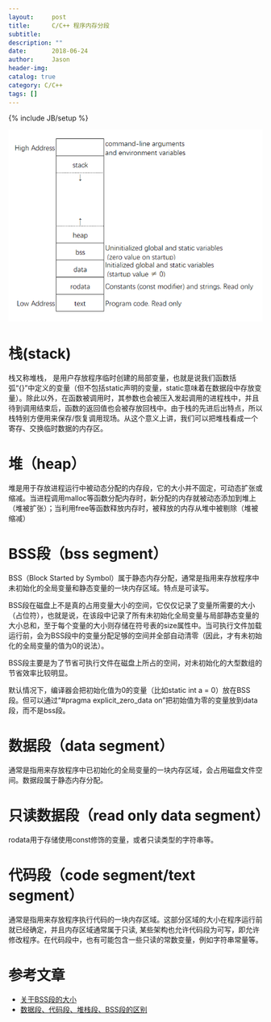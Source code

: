 ```yaml
---
layout:     post
title:      C/C++ 程序内存分段
subtitle:   
description: ""
date:       2018-06-24
author:     Jason
header-img:
catalog: true
category: C/C++
tags: []
---
```

{% include JB/setup %}

![内存分段示意图](/images/11907096-13cc0f17b647d1bc.png)


# 栈(stack)
栈又称堆栈， 是用户存放程序临时创建的局部变量，也就是说我们函数括弧“{}”中定义的变量（但不包括static声明的变量，static意味着在数据段中存放变量）。除此以外，在函数被调用时，其参数也会被压入发起调用的进程栈中，并且待到调用结束后，函数的返回值也会被存放回栈中。由于栈的先进后出特点，所以栈特别方便用来保存/恢复调用现场。从这个意义上讲，我们可以把堆栈看成一个寄存、交换临时数据的内存区。

# 堆（heap）
堆是用于存放进程运行中被动态分配的内存段，它的大小并不固定，可动态扩张或缩减。当进程调用malloc等函数分配内存时，新分配的内存就被动态添加到堆上（堆被扩张）；当利用free等函数释放内存时，被释放的内存从堆中被剔除（堆被缩减）

# BSS段（bss segment）
BSS（Block Started by Symbol）属于静态内存分配，通常是指用来存放程序中未初始化的全局变量和静态变量的一块内存区域。特点是可读写。

BSS段在磁盘上不是真的占用变量大小的空间，它仅仅记录了变量所需要的大小（占位符），也就是说，在该段中记录了所有未初始化全局变量与局部静态变量的大小总和，至于每个变量的大小则存储在符号表的size属性中。当可执行文件加载运行前，会为BSS段中的变量分配足够的空间并全部自动清零（因此，才有未初始化的全局变量的值为0的说法）。

BSS段主要是为了节省可执行文件在磁盘上所占的空间，对未初始化的大型数组的节省效率比较明显。

默认情况下，编译器会把初始化值为0的变量（比如static int a = 0）放在BSS段。但可以通过“#pragma explicit_zero_data on”把初始值为零的变量放到data段，而不是bss段。

# 数据段（data segment）
通常是指用来存放程序中已初始化的全局变量的一块内存区域，会占用磁盘文件空间。数据段属于静态内存分配。

# 只读数据段（read only data segment）
rodata用于存储使用const修饰的变量，或者只读类型的字符串等。

# 代码段（code segment/text segment）
通常是指用来存放程序执行代码的一块内存区域。这部分区域的大小在程序运行前就已经确定，并且内存区域通常属于只读, 某些架构也允许代码段为可写，即允许修改程序。在代码段中，也有可能包含一些只读的常数变量，例如字符串常量等。

# 参考文章
* [关于BSS段的大小](https://blog.csdn.net/virtual_func/article/details/48529249)
* [数据段、代码段、堆栈段、BSS段的区别](https://blog.csdn.net/jxhui23/article/details/8064766)
